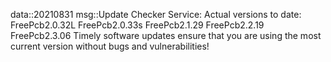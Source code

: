 data::20210831
msg::Update Checker Service:
Actual versions to date:
FreePcb2.0.32L
FreePcb2.0.33s
FreePcb2.1.29
FreePcb2.2.19
FreePcb2.3.06
Timely software updates ensure that you are using the most current version without bugs and vulnerabilities!
